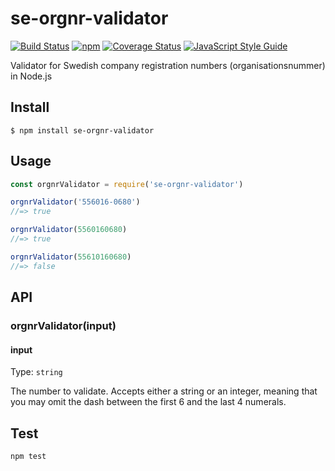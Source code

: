 # se-orgnr-validator

[![Build Status](https://travis-ci.com/eckberg/se-orgnr-validator.svg?branch=master)](https://travis-ci.com/eckberg/se-orgnr-validator)
[![npm](https://www.npmjs.com/package/se-orgnr-validator)](https://img.shields.io/npm/v/se-orgnr-validator)
[![Coverage Status](https://coveralls.io/repos/github/eckberg/se-orgnr-validator/badge.svg?branch=master)](https://coveralls.io/github/eckberg/se-orgnr-validator?branch=master)
[![JavaScript Style Guide](https://img.shields.io/badge/code_style-standard-brightgreen.svg)](https://standardjs.com)


Validator for Swedish company registration numbers (organisationsnummer) in Node.js


## Install

```
$ npm install se-orgnr-validator
```

## Usage

```js
const orgnrValidator = require('se-orgnr-validator')

orgnrValidator('556016-0680')
//=> true

orgnrValidator(5560160680)
//=> true

orgnrValidator(55610160680)
//=> false
```


## API

### orgnrValidator(input)

#### input

Type: `string`

The number to validate. Accepts either a string or an integer, meaning that you may omit the dash between the first 6 and the last 4 numerals.

## Test

```
npm test
```
